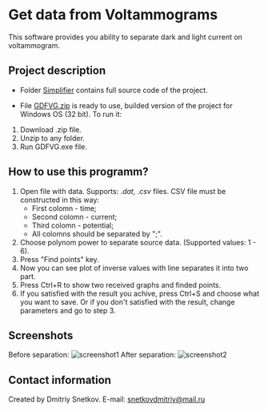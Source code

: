 # Get data from Voltammograms
This software provides you ability to separate dark and light current on voltammogram.

## Project description
* Folder [Simplifier](https://github.com/SnetkovDA/GetDataFromVoltammograms/tree/master/Simplifier) contains full source code 
of the project.

* File [GDFVG.zip](https://github.com/SnetkovDA/GetDataFromVoltammograms/blob/master/GDFVG.zip) is ready to use,
builded version of the project for Windows OS (32 bit).
To run it:
1. Download .zip file.
2. Unzip to any folder.
3. Run GDFVG.exe file.

## How to use this programm?
1. Open file with data. Supports: *.dat, .csv* files.
    CSV file must be constructed in this way:
    - First colomn - time;
    - Second colomn - current;
    - Third colomn - potential; 
    - All colomns should be separated by ";".
2. Choose polynom power to separate source data. (Supported values: 1 - 6).
3. Press "Find points" key.
4. Now you can see plot of inverse values with line separates it into two part.
5. Press Ctrl+R to show two received graphs and finded points.
6. If you satisfied with the result you achive, press Ctrl+S and choose what you want to save. Or if you don't satisfied 
with the result, change parameters and go to step 3.

## Screenshots
Before separation: ![screenshot1](http://picua.org/img/2018-05/27/68u0qbro5vd8vrswk4aekmwvt.png "Before separation.") After separation: ![screenshot2](http://picua.org/img/2018-05/27/h1kyu4i8rjh4lwxvtb2piosmy.png "After separation.")

## Contact information
Created by Dmitriy Snetkov.
E-mail: snetkovdmitriy@mail.ru
